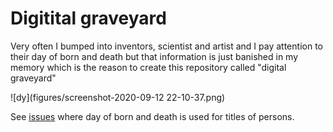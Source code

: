 # Digitital graveyard

Very often I bumped into inventors, scientist and artist and I pay attention to their day of born and death but that information is just banished in my memory which is the reason to create this repository called "digital graveyard"

![dy](figures/screenshot-2020-09-12 22-10-37.png)

See [issues](https://github.com/mxochicale/digital-graveyard/issues) where day of born and death is used for titles of persons. 
 

